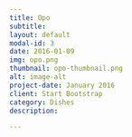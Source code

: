 ```yaml
---
title: Opo
subtitle: 
layout: default
modal-id: 3
date: 2016-01-09
img: opo.png
thumbnail: opo-thumbnail.png
alt: image-alt
project-date: January 2016
client: Start Bootstrap
category: Dishes
description: 

---
```


